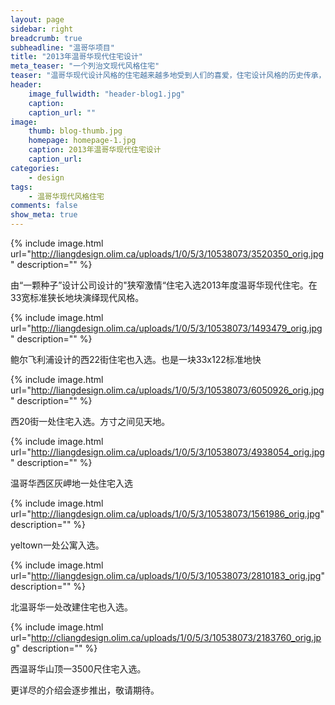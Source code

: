 ```yaml
---
layout: page
sidebar: right
breadcrumb: true
subheadline: "温哥华项目"
title: "2013年温哥华现代住宅设计"
meta_teaser: "一个列治文现代风格住宅"
teaser: "温哥华现代设计风格的住宅越来越多地受到人们的喜爱，住宅设计风格的历史传承，在当代新型材料的施工技术的配合下，使得设计手法和风格越来越多样化，温哥华这个适合人类居住的加拿大西海岸城市里，散落着众多的现代设计风格的住宅。有温哥华当地机构评选出2013年度现代风格住宅。现摘选如下，供大家欣赏。"
header:
    image_fullwidth: "header-blog1.jpg"
    caption:
    caption_url: ""
image:
    thumb: blog-thumb.jpg
    homepage: homepage-1.jpg
    caption: 2013年温哥华现代住宅设计
    caption_url:
categories:
    - design
tags:
    - 温哥华现代风格住宅
comments: false
show_meta: true
---
```


{% include image.html url="http://liangdesign.olim.ca/uploads/1/0/5/3/10538073/3520350_orig.jpg" description="" %}

由“一颗种子”设计公司设计的"狭窄激情“住宅入选2013年度温哥华现代住宅。在33宽标准狭长地块演绎现代风格。

{% include image.html url="http://liangdesign.olim.ca/uploads/1/0/5/3/10538073/1493479_orig.jpg" description="" %}

鲍尔飞利浦设计的西22街住宅也入选。也是一块33x122标准地快

{% include image.html url="http://liangdesign.olim.ca/uploads/1/0/5/3/10538073/6050926_orig.jpg" description="" %}

西20街一处住宅入选。方寸之间见天地。

{% include image.html url="http://liangdesign.olim.ca/uploads/1/0/5/3/10538073/4938054_orig.jpg" description="" %}

温哥华西区灰岬地一处住宅入选

{% include image.html url="http://liangdesign.olim.ca/uploads/1/0/5/3/10538073/1561986_orig.jpg" description="" %}

yeltown一处公寓入选。

{% include image.html url="http://liangdesign.olim.ca/uploads/1/0/5/3/10538073/2810183_orig.jpg" description="" %}

北温哥华一处改建住宅也入选。

{% include image.html url="http://cliangdesign.olim.ca/uploads/1/0/5/3/10538073/2183760_orig.jpg" description="" %}

<p>西温哥华山顶一3500尺住宅入选。</p>
更详尽的介绍会逐步推出，敬请期待。

